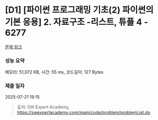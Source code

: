 # [D1] [파이썬 프로그래밍 기초(2) 파이썬의 기본 응용] 2. 자료구조 -리스트, 튜플 4 - 6277 

[문제 링크](https://swexpertacademy.com/main/code/problem/problemDetail.do?contestProbId=AWcV0Ll65EMDFAU4) 

### 성능 요약

메모리: 51,072 KB, 시간: 55 ms, 코드길이: 127 Bytes

### 제출 일자

2025-07-21 19:15



> 출처: SW Expert Academy, https://swexpertacademy.com/main/code/problem/problemList.do